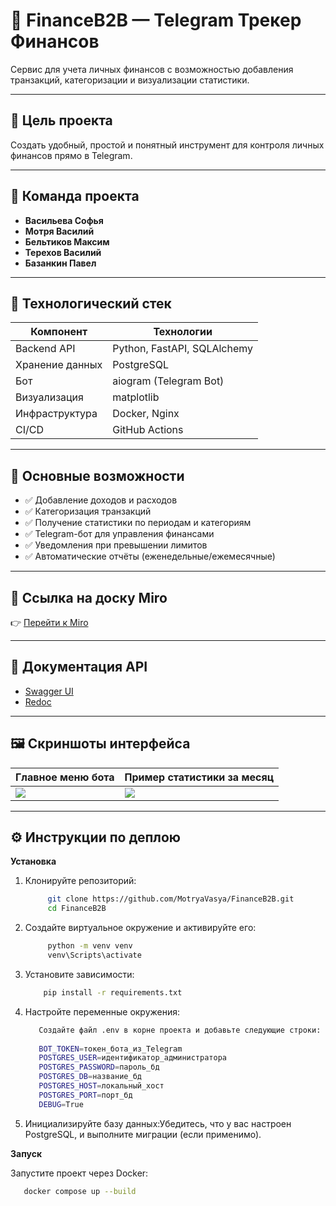 # 💸 FinanceB2B — Telegram Трекер Финансов

Сервис для учета личных финансов с возможностью добавления транзакций, категоризации и визуализации статистики.

---

## 🚀 Цель проекта

Создать удобный, простой и понятный инструмент для контроля личных финансов прямо в Telegram.

---

## 👥 Команда проекта

- **Васильева Софья**  
- **Мотря Василий**  
- **Бельтиков Максим**  
- **Терехов Василий**  
- **Базанкин Павел**

---

## 🔧 Технологический стек

| Компонент        | Технологии                         |
|------------------|------------------------------------|
| Backend API      | Python, FastAPI, SQLAlchemy        |
| Хранение данных  | PostgreSQL                         |
| Бот              | aiogram (Telegram Bot)             |
| Визуализация     | matplotlib                         |
| Инфраструктура   | Docker, Nginx                      |
| CI/CD            | GitHub Actions                     |

---

## 🧠 Основные возможности

- ✅ Добавление доходов и расходов  
- ✅ Категоризация транзакций  
- ✅ Получение статистики по периодам и категориям  
- ✅ Telegram-бот для управления финансами  
- ✅ Уведомления при превышении лимитов  
- ✅ Автоматические отчёты (еженедельные/ежемесячные)

---

## 📍 Ссылка на доску Miro

👉 [Перейти к Miro](https://miro.com/app/board/uXjVIChNymM=/?share_link_id=154726940003)

---
## 📑 Документация API

- [Swagger UI](http://localhost/docs)  
- [Redoc](http://localhost/redoc)

---

## 🖼 Скриншоты интерфейса

| Главное меню бота            | Пример статистики за месяц      |
|------------------------------|----------------------------------|
| ![](тмтрио) | ![](crhbyy) |

---

## ⚙️ Инструкции по деплою

**Установка**

1. Клонируйте репозиторий:
   
   ```bash
        git clone https://github.com/MotryaVasya/FinanceB2B.git
        cd FinanceB2B
   
2. Создайте виртуальное окружение и активируйте его:

   ```bash
        python -m venv venv
        venv\Scripts\activate

3. Установите зависимости:
   
   ```bash
       pip install -r requirements.txt

4. Настройте переменные окружения:
   
      ```bash
         Создайте файл .env в корне проекта и добавьте следующие строки:
         
         BOT_TOKEN=токен_бота_из_Telegram
         POSTGRES_USER=идентификатор_администратора
         POSTGRES_PASSWORD=пароль_бд
         POSTGRES_DB=название_бд
         POSTGRES_HOST=локальный_хост
         POSTGRES_PORT=порт_бд
         DEBUG=True

5. Инициализируйте базу данных:Убедитесь, что у вас настроен PostgreSQL, и выполните миграции (если применимо).



**Запуск**

Запустите проект через Docker:

   ```bash
      docker compose up --build
